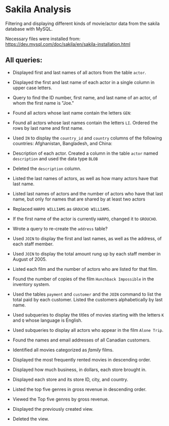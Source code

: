 # Sakila Analysis
Filtering and displaying different kinds of movie/actor data from the sakila database with MySQL.

Necessary files were installed from: https://dev.mysql.com/doc/sakila/en/sakila-installation.html 

## All queries:

* Displayed first and last names of all actors from the table `actor`.

* Displayed the first and last name of each actor in a single column in upper case letters.

* Query to find the ID number, first name, and last name of an actor, of whom the first name is "Joe."

* Found all actors whose last name contain the letters `GEN`:

* Found all actors whose last names contain the letters `LI`. Ordered the rows by last name and first name.

* Used `IN` to display the `country_id` and `country` columns of the following countries: Afghanistan, Bangladesh, and China:

* Description of each actor. Created a column in the table `actor` named `description` and used the data type `BLOB`

* Deleted the `description` column.

* Listed the last names of actors, as well as how many actors have that last name.

* Listed last names of actors and the number of actors who have that last name, but only for names that are shared by at least two actors

* Replaced `HARPO WILLIAMS` as `GROUCHO WILLIAMS`.

* If the first name of the actor is currently `HARPO`, changed it to `GROUCHO`.

* Wrote a query to re-create the `address` table?

* Used `JOIN` to display the first and last names, as well as the address, of each staff member.

* Used `JOIN` to display the total amount rung up by each staff member in August of 2005.

* Listed each film and the number of actors who are listed for that film.

* Found the number of copies of the film `Hunchback Impossible` in the inventory system.

* Used the tables `payment` and `customer` and the `JOIN` command to list the total paid by each customer. Listed the customers alphabetically by last name.

* Used subqueries to display the titles of movies starting with the letters `K` and `Q` whose language is English.

* Used subqueries to display all actors who appear in the film `Alone Trip`.

* Found the names and email addresses of all Canadian customers.

* Identified all movies categorized as _family_ films.

* Displayed the most frequently rented movies in descending order.

* Displayed how much business, in dollars, each store brought in.

* Displayed each store and its store ID, city, and country.

* Listed the top five genres in gross revenue in descending order.

* Viewed the Top five genres by gross revenue.

* Displayed the previously created view.

* Deleted the view.

